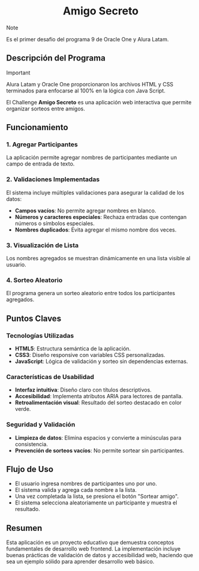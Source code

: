 <h1 align="center"> Amigo Secreto </h1>

> [!NOTE]   
> Es el primer desafio del programa 9 de Oracle One y Alura Latam.

## Descripción del Programa

> [!IMPORTANT]   
> Alura Latam y Oracle One proporcionaron los archivos HTML y CSS terminados para enfocarse al 100% en la lógica con Java Script.

El Challenge **Amigo Secreto** es una aplicación web interactiva que permite organizar sorteos entre amigos.

## Funcionamiento

### 1. Agregar Participantes
La aplicación permite agregar nombres de participantes mediante un campo de entrada de texto.

### 2. Validaciones Implementadas
El sistema incluye múltiples validaciones para asegurar la calidad de los datos:
- **Campos vacíos**: No permite agregar nombres en blanco.
- **Números y caracteres especiales**: Rechaza entradas que contengan números o símbolos especiales.
- **Nombres duplicados**: Evita agregar el mismo nombre dos veces.

### 3. Visualización de Lista
Los nombres agregados se muestran dinámicamente en una lista visible al usuario.

### 4. Sorteo Aleatorio
El programa genera un sorteo aleatorio entre todos los participantes agregados.

## Puntos Claves

### Tecnologías Utilizadas
- **HTML5**: Estructura semántica de la aplicación.
- **CSS3**: Diseño responsive con variables CSS personalizadas.
- **JavaScript**: Lógica de validación y sorteo sin dependencias externas.

### Características de Usabilidad
- **Interfaz intuitiva**: Diseño claro con títulos descriptivos.
- **Accesibilidad**: Implementa atributos ARIA para lectores de pantalla.
- **Retroalimentación visual**: Resultado del sorteo destacado en color verde. 

### Seguridad y Validación
- **Limpieza de datos**: Elimina espacios y convierte a minúsculas para consistencia.
- **Prevención de sorteos vacíos**: No permite sortear sin participantes.

## Flujo de Uso
- El usuario ingresa nombres de participantes uno por uno.
- El sistema valida y agrega cada nombre a la lista.
- Una vez completada la lista, se presiona el botón "Sortear amigo".
- El sistema selecciona aleatoriamente un participante y muestra el resultado.

## Resumen

Esta aplicación es un proyecto educativo que demuestra conceptos fundamentales de desarrollo web frontend. La implementación incluye buenas prácticas de validación de datos y accesibilidad web, haciendo que sea un ejemplo sólido para aprender desarrollo web básico.

